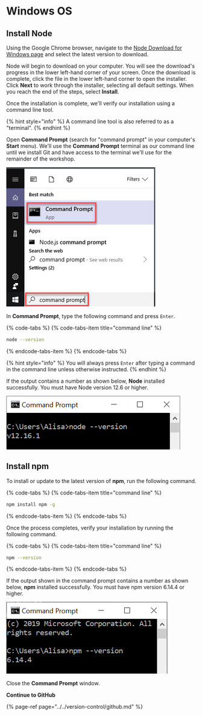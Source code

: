 # Windows OS

## Install Node

Using the Google Chrome browser, navigate to the [Node Download for Windows page](https://nodejs.org/en) and select the latest version to download.

Node will begin to download on your computer. You will see the download's progress in the lower left-hand corner of your screen. Once the download is complete, click the file in the lower left-hand corner to open the installer. Click **Next** to work through the installer, selecting all default settings. When you reach the end of the steps, select **Install**.

Once the installation is complete, we'll verify our installation using a command line tool.

{% hint style="info" %}
A command line tool is also referred to as a "terminal".
{% endhint %}

Open **Command Prompt** \(search for "command prompt" in your computer's **Start** menu\). We'll use the **Command Prompt** terminal as our command line until we install Git and have access to the terminal we'll use for the remainder of the workshop.

![Open Windows Command Prompt](../../.gitbook/assets/cmd.png)

In **Command Prompt**, type the following command and press `Enter`.

{% code-tabs %}
{% code-tabs-item title="command line" %}
```bash
node --version
```
{% endcode-tabs-item %}
{% endcode-tabs %}

{% hint style="info" %}
You will always press `Enter` after typing a command in the command line unless otherwise instructed.
{% endhint %}

If the output contains a number as shown below, **Node** installed successfully. You must have Node version 12.6 or higher.

![Node version successful output](../../.gitbook/assets/node-version-win.png)

## Install npm

To install or update to the latest version of **npm**, run the following command.

{% code-tabs %}
{% code-tabs-item title="command line" %}
```bash
npm install npm -g
```
{% endcode-tabs-item %}
{% endcode-tabs %}

Once the process completes, verify your installation by running the following command.

{% code-tabs %}
{% code-tabs-item title="command line" %}
```bash
npm --version
```
{% endcode-tabs-item %}
{% endcode-tabs %}

If the output shown in the command prompt contains a number as shown below, **npm** installed successfully. You must have npm version 6.14.4 or higher.

![npm version successful output](../../.gitbook/assets/npm_confirm.jpg)

Close the **Command Prompt** window.

**Continue to GitHub**

{% page-ref page="../../version-control/github.md" %}

